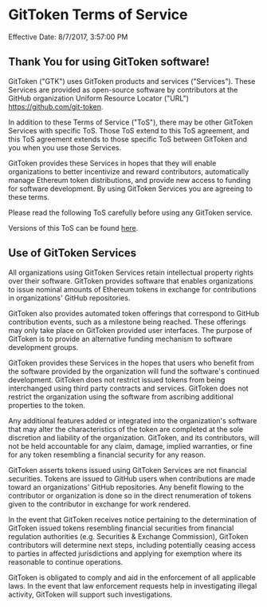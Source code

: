 # GitToken Terms of Service
Effective Date: 8/7/2017, 3:57:00 PM

## Thank You for using GitToken software!

GitToken ("GTK") uses GitToken products and services ("Services"). These Services are provided as open-source software by contributors at the GitHub organization Uniform Resource Locator ("URL") https://github.com/git-token.

In addition to these Terms of Service ("ToS"), there may be other GitToken Services with specific ToS. Those ToS extend to this ToS agreement, and this ToS agreement extends to those specific ToS between GitToken and you when you use those Services.

GitToken provides these Services in hopes that they will enable organizations to better incentivize and reward contributors, automatically manage Ethereum token distributions, and provide new access to funding for software development.
By using GitToken Services you are agreeing to these terms.

Please read the following ToS carefully before using any GitToken service.

Versions of this ToS can be found [here](https://github.com/git-token/documentation/tree/master/tos).

## Use of GitToken Services

All organizations using GitToken Services retain intellectual property rights over their software. GitToken provides software that enables organizations to issue nominal amounts of Ethereum tokens in exchange for contributions in organizations' GitHub repositories.

GitToken also provides automated token offerings that correspond to GitHub contribution events, such as a milestone being reached. These offerings may only take place on GitToken provided user interfaces. The purpose of GitToken is to provide an alternative funding mechanism to software development groups.

GitToken provides these Services in the hopes that users who benefit from the software provided by the organization will fund the software's continued development.
GitToken does not restrict issued tokens from being interchanged using third party contracts and services. GitToken does not restrict the organization using the software from ascribing additional properties to the token.

Any additional features added or integrated into the organization's software that may alter the characteristics of the token are completed at the sole discretion and liability of the organization. GitToken, and its contributors, will not be held accountable for any claim, damage, implied warranties, or fine for any token resembling a financial security for any reason.

GitToken asserts tokens issued using GitToken Services are not financial securities. Tokens are issued to GitHub users when contributions are made toward an organizations' GitHub repositories. Any benefit flowing to the contributor or organization is done so in the direct renumeration of tokens given to the contributor in exchange for work rendered.

In the event that GitToken receives notice pertaining to the determination of GitToken issued tokens resembling financial securities from financial regulation authorities (e.g. Securities & Exchange Commission), GitToken contributors will determine next steps, including potentially ceasing access to parties in affected jurisdictions and applying for exemption where its reasonable to continue operations.

GitToken is obligated to comply and aid in the enforcement of all applicable laws. In the event that law enforcement requests help in investigating illegal activity, GitToken will support such investigations.
